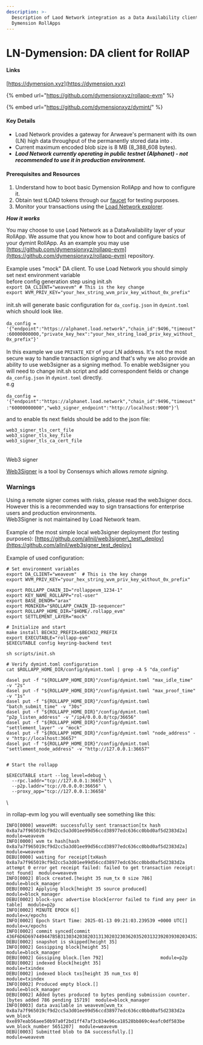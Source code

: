 ```yaml
---
description: >-
  Description of Laod Network integration as a Data Availability client for
  Dymension RollApps
---
```


# LN-Dymension: DA client for RollAP

#### Links

[https://dymension.xyz](https://dymension.xyz)

{% embed url="https://github.com/dymensionxyz/rollapp-evm" %}

{% embed url="https://github.com/dymensionxyz/dymint/" %}

#### Key Details

* Load Network provides a gateway for Arweave's permanent with its own (LN) high data throughput of the permanently stored data into .
* Current maximum encoded blob size is 8 MB (8\_388\_608 bytes).
* _**Laod Network currently operating in public testnet (Alphanet) - not recommended to use it in production environment.**_

#### Prerequisites and Resources

1. Understand how to boot basic Dymension RollApp and how to configure it.
2. Obtain test tLOAD tokens through our [faucet](https://wvm.dev/faucet) for testing purposes.
3. Monitor your transactions using the [Load Network explorer](https://explorer.load.network).

_**How it works**_

You may choose to use Load Network as a DataAvailability layer of your RollApp. We assume that you know how to boot and configure basics of your dymint RollApp. As an example you may use \
[https://github.com/dymensionxyz/rollapp-evm](https://github.com/dymensionxyz/rollapp-evm) repository. \
\
Example uses "mock" DA client. To use Load Network you should simply set next environment variable \
before config generation step using init.sh\
`export DA_CLIENT="weavevm" # This is the key change`\
`export WVM_PRIV_KEY="your_hex_string_wvm_priv_key_without_0x_prefix"`\
\
init.sh will generate basic configuration for `da_config.json` in `dymint.toml` which should look like.\
\
`da_config = '{"endpoint":"https://alphanet.load.network","chain_id":9496,"timeout":60000000000,"private_key_hex":"your_hex_string_load_priv_key_without_0x_prefix"}'`\
\
In this example we use `PRIVATE_KEY` of your LN address. It's not the most secure way to handle transaction signing and that's why we also provide an ability to use web3signer as a signing method.  To enable web3signer you will need to change init.sh script and add correspondent fields or change `da_config.json` in `dymint.toml` directly. \
e.g\
\
`da_config = '{"endpoint":"https://alphanet.load.network","chain_id":9496,"timeout":"60000000000","web3_signer_endpoint":"http://localhost:9000"}'`\


and to enable tls next fields should be add to the json file:

`web3_signer_tls_cert_file`\
`web3_signer_tls_key_file`\
`web3_signer_tls_ca_cert_file`\
\
\
Web3 signer

[Web3Signer](https://docs.web3signer.consensys.net/en/latest/) is a tool by Consensys which allows _remote signing_.&#x20;

### Warnings <a href="#warnings" id="warnings"></a>

Using a remote signer comes with risks, please read the web3signer docs. However this is a recommended way to sign transactions for enterprise users and production environments.\
Web3Signer is not maintained by Load Network team.\
\
Example of the most simple local web3signer deployment (for testing purposes): [https://github.com/allnil/web3signer\_test\_deploy](https://github.com/allnil/web3signer_test_deploy) \
&#x20;\
Example of used configuration:&#x20;

```
# Set environment variables
export DA_CLIENT="weavevm"  # This is the key change
export WVM_PRIV_KEY="your_hex_string_wvm_priv_key_without_0x_prefix"

export ROLLAPP_CHAIN_ID="rollappevm_1234-1"
export KEY_NAME_ROLLAPP="rol-user"
export BASE_DENOM="arax"
export MONIKER="$ROLLAPP_CHAIN_ID-sequencer"
export ROLLAPP_HOME_DIR="$HOME/.rollapp_evm"
export SETTLEMENT_LAYER="mock"

# Initialize and start
make install BECH32_PREFIX=$BECH32_PREFIX
export EXECUTABLE="rollapp-evm"
$EXECUTABLE config keyring-backend test

sh scripts/init.sh

# Verify dymint.toml configuration
cat $ROLLAPP_HOME_DIR/config/dymint.toml | grep -A 5 "da_config"

dasel put -f "${ROLLAPP_HOME_DIR}"/config/dymint.toml "max_idle_time" -v "2s"
dasel put -f "${ROLLAPP_HOME_DIR}"/config/dymint.toml "max_proof_time" -v "1s"
dasel put -f "${ROLLAPP_HOME_DIR}"/config/dymint.toml "batch_submit_time" -v "30s"
dasel put -f "${ROLLAPP_HOME_DIR}"/config/dymint.toml "p2p_listen_address" -v "/ip4/0.0.0.0/tcp/36656"
dasel put -f "${ROLLAPP_HOME_DIR}"/config/dymint.toml "settlement_layer" -v "mock"
dasel put -f "${ROLLAPP_HOME_DIR}"/config/dymint.toml "node_address" -v "http://localhost:36657"
dasel put -f "${ROLLAPP_HOME_DIR}"/config/dymint.toml "settlement_node_address" -v "http://127.0.0.1:36657"


# Start the rollapp

$EXECUTABLE start --log_level=debug \
  --rpc.laddr="tcp://127.0.0.1:36657" \
  --p2p.laddr="tcp://0.0.0.0:36656" \
  --proxy_app="tcp://127.0.0.1:36658"

```

\


in rollap-evm log you will eventually see something like this:

```log
INFO[0000] weaveVM: successfully sent transaction[tx hash 0x8a7a7f965019cf9d2cc5a3d01ee99d56ccd38977edc636cc0bbd0af5d2383d2a]  module=weavevm
INFO[0000] wvm tx hash[hash 0x8a7a7f965019cf9d2cc5a3d01ee99d56ccd38977edc636cc0bbd0af5d2383d2a]  module=weavevm
DEBU[0000] waiting for receipt[txHash 0x8a7a7f965019cf9d2cc5a3d01ee99d56ccd38977edc636cc0bbd0af5d2383d2a attempt 0 error get receipt failed: failed to get transaction receipt: not found]  module=weavevm
INFO[0002] Block created.[height 35 num_tx 0 size 786]   module=block_manager
DEBU[0002] Applying block[height 35 source produced]     module=block_manager
DEBU[0002] block-sync advertise block[error failed to find any peer in table]  module=p2p
INFO[0002] MINUTE EPOCH 6[]                              module=x/epochs
INFO[0002] Epoch Start Time: 2025-01-13 09:21:03.239539 +0000 UTC[]  module=x/epochs
INFO[0002] commit synced[commit 436F6D6D697449447B5B3130342038203131302032303620352031323920393020343520313633203933203235322031352031343320333920313538203131342035382035352031352038322038203939203132392032333520313731203230382031392032343320313932203139203233352036355D3A32337D]
DEBU[0002] snapshot is skipped[height 35]
INFO[0002] Gossipping block[height 35]                   module=block_manager
DEBU[0002] Gossiping block.[len 792]                     module=p2p
DEBU[0002] indexed block[height 35]                      module=txindex
DEBU[0002] indexed block txs[height 35 num_txs 0]        module=txindex
INFO[0002] Produced empty block.[]                       module=block_manager
DEBU[0002] Added bytes produced to bytes pending submission counter.[bytes added 786 pending 15719]  module=block_manager
INFO[0003] data available in weavevm[wvm_tx 0x8a7a7f965019cf9d2cc5a3d01ee99d56ccd38977edc636cc0bbd0af5d2383d2a wvm_block 0xe897eab56aee50b97a0f2bd1ff47af3c834e96ca18528bb869c4eafc0df583be wvm_block_number 5651207]  module=weavevm
DEBU[0003] Submitted blob to DA successfully.[]          module=weavevm
```

